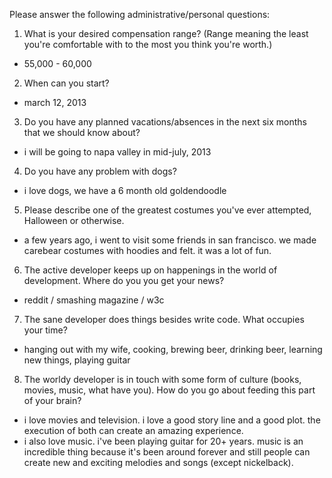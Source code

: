 Please answer the following administrative/personal questions:

1. What is your desired compensation range? (Range meaning the least you're comfortable with to the most you think you're worth.)
 - 55,000 - 60,000

2. When can you start?
 - march 12, 2013

3. Do you have any planned vacations/absences in the next six months that we should know about?
 - i will be going to napa valley in mid-july, 2013

4. Do you have any problem with dogs?
 - i love dogs, we have a 6 month old goldendoodle

5. Please describe one of the greatest costumes you've ever attempted, Halloween or otherwise.
 - a few years ago, i went to visit some friends in san francisco. we made carebear costumes with hoodies and felt. it was a lot of fun.

6. The active developer keeps up on happenings in the world of development. Where do you you get your news?
 - reddit / smashing magazine / w3c

7. The sane developer does things besides write code. What occupies your time?
 - hanging out with my wife, cooking, brewing beer, drinking beer, learning new things, playing guitar

8. The worldy developer is in touch with some form of culture (books, movies, music, what have you). How do you go about feeding this part of your brain?
 - i love movies and television. i love a good story line and a good plot. the execution of both can create an amazing experience. 
 - i also love music. i've been playing guitar for 20+ years. music is an incredible thing because it's been around forever and still people can create new and exciting melodies and songs (except nickelback).


